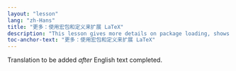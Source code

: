 ```yaml
---
layout: "lesson"
lang: "zh-Hans"
title: "更多：使用宏包和定义来扩展 LaTeX"
description: "This lesson gives more details on package loading, shows the babel package for language selection, and gives more details on custom commands."
toc-anchor-text: "更多：使用宏包和定义来扩展 LaTeX"
---
```


Translation to be added _after_ English text completed.
